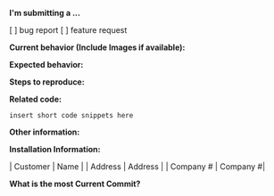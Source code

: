 
<!-- ISSUES MISSING IMPORTANT INFORMATION MAY BE CLOSED WITHOUT INVESTIGATION. -->




**I'm submitting a ...** 
<!--  (check one with "x") -->
[ ] bug report
[ ] feature request

**Current behavior (Include Images if available):**
<!-- Describe how the bug manifests. -->

**Expected behavior:**
<!-- Describe what the behavior would be without the bug. -->

**Steps to reproduce:**
<!--  Please explain the steps required to duplicate the issue, especially if you are able to provide a sample application. -->

**Related code:**

```
insert short code snippets here
```

**Other information:**
<!-- List any other information that is relevant to your issue. Stack traces, related issues, suggestions on how to fix, Stack Overflow links, forum links, etc. -->

**Installation Information:**

| Customer      | Name     |
| Address       | Address   |
| Company #     | Company #|


**What is the most Current Commit?**


